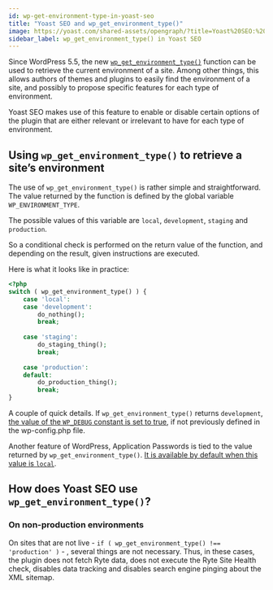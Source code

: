 ```yaml
---
id: wp-get-environment-type-in-yoast-seo
title: "Yoast SEO and wp_get_environment_type()"
image: https://yoast.com/shared-assets/opengraph/?title=Yoast%20SEO:%20wp_get_environment_type()&image_id=1
sidebar_label: wp_get_environment_type() in Yoast SEO
---
```

Since WordPress 5.5, the new [`wp_get_environment_type()`](https://developer.wordpress.org/reference/functions/wp_get_environment_type/) function can be used to retrieve the current environment of a site. Among other things, this allows authors of themes and plugins to easily find the environment of a site, and possibly to propose specific features for each type of environment.

Yoast SEO makes use of this feature to enable or disable certain options of the plugin that are either relevant or irrelevant to have for each type of environment.

## Using `wp_get_environment_type()` to retrieve a site’s environment

The use of `wp_get_environment_type()` is rather simple and straightforward. The value returned by the function is defined by the global variable `WP_ENVIRONMENT_TYPE`.

The possible values of this variable are `local`, `development`, `staging` and `production`.

So a conditional check is performed on the return value of the function, and depending on the result, given instructions are executed.

Here is what it looks like in practice:

```php
<?php
switch ( wp_get_environment_type() ) {
    case 'local':
    case 'development':
        do_nothing();
        break;
    
    case 'staging':
        do_staging_thing();
        break;
    
    case 'production':
    default:
        do_production_thing();
        break;
}
```

A couple of quick details. If `wp_get_environment_type()` returns `development`, [the value of the `WP_DEBUG` constant is set to true](https://github.com/WordPress/wordpress-develop/blob/029dd1bbb929eec4df5f57789ef42c076aab83f0/src/wp-includes/default-constants.php#L77), if not previously defined in the wp-config.php file.

Another feature of WordPress, Application Passwords is tied to the value returned by `wp_get_environment_type()`. [It is available by default when this value is `local`](https://github.com/WordPress/wordpress-develop/blob/73b353ef95d61177fd246f6c316382c3a94e44a7/src/wp-includes/user.php#L4306).

## How does Yoast SEO use `wp_get_environment_type()`?

### On non-production environments

On sites that are not live - `if ( wp_get_environment_type() !== 'production' )` - , several things are not necessary. Thus, in these cases, the plugin does not fetch Ryte data, does not execute the Ryte Site Health check, disables data tracking and disables search engine pinging about the XML sitemap.
